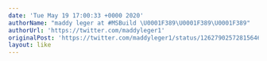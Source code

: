 ```yaml
---
date: 'Tue May 19 17:00:33 +0000 2020'
authorName: "maddy leger at #MSBuild \U0001F389\U0001F389\U0001F389"
authorUrl: 'https://twitter.com/maddyleger1'
originalPost: 'https://twitter.com/maddyleger1/status/1262790257281564672'
layout: like
---
```

